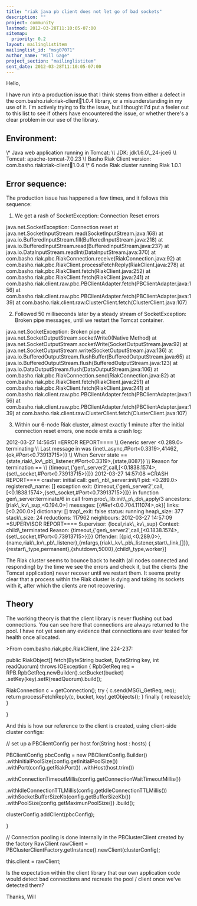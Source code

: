 ```yaml
---
title: "riak java pb client does not let go of bad sockets"
description: ""
project: community
lastmod: 2012-03-28T11:10:05-07:00
sitemap:
  priority: 0.2
layout: mailinglistitem
mailinglist_id: "msg07071"
author_name: "Will Gage"
project_section: "mailinglistitem"
sent_date: 2012-03-28T11:10:05-07:00
---
```



Hello,


I have run into a production issue that I think stems from either a defect in 
the com.basho.riak:riak-client:jar:1.0.4 library, or a misunderstanding in my 
use of it. I'm actively trying to fix the issue, but I thought I'd put a 
feeler out to this list to see if others have encountered the issue, or whether 
there's a clear problem in our use of the library.

Environment:
---------------------
\\* Java web application running in Tomcat:
\\*\\* JDK: jdk1.6.0\\_24-jce6
\\*\\* Tomcat: apache-tomcat-7.0.23
\\*\\* Basho Riak Client version: com.basho.riak:riak-client:jar:1.0.4
\\* 6 node Riak cluster running Riak 1.0.1

Error sequence:
-----------------------
The production issue has happened a few times, and it follows this sequence:

1. We get a rash of SocketException: Connection Reset errors

java.net.SocketException: Connection reset
 at java.net.SocketInputStream.read(SocketInputStream.java:168)
 at java.io.BufferedInputStream.fill(BufferedInputStream.java:218)
 at java.io.BufferedInputStream.read(BufferedInputStream.java:237)
 at java.io.DataInputStream.readInt(DataInputStream.java:370)
 at com.basho.riak.pbc.RiakConnection.receive(RiakConnection.java:92)
 at com.basho.riak.pbc.RiakClient.processFetchReply(RiakClient.java:278)
 at com.basho.riak.pbc.RiakClient.fetch(RiakClient.java:252)
 at com.basho.riak.pbc.RiakClient.fetch(RiakClient.java:241)
 at 
com.basho.riak.client.raw.pbc.PBClientAdapter.fetch(PBClientAdapter.java:156)
 at 
com.basho.riak.client.raw.pbc.PBClientAdapter.fetch(PBClientAdapter.java:139)
 at com.basho.riak.client.raw.ClusterClient.fetch(ClusterClient.java:107)
 
2. Followed 50 milliseconds later by a steady stream of SocketException: Broken 
pipe messages, until we restart the Tomcat container.

java.net.SocketException: Broken pipe
 at java.net.SocketOutputStream.socketWrite0(Native Method)
 at java.net.SocketOutputStream.socketWrite(SocketOutputStream.java:92)
 at java.net.SocketOutputStream.write(SocketOutputStream.java:136)
 at java.io.BufferedOutputStream.flushBuffer(BufferedOutputStream.java:65)
 at java.io.BufferedOutputStream.flush(BufferedOutputStream.java:123)
 at java.io.DataOutputStream.flush(DataOutputStream.java:106)
 at com.basho.riak.pbc.RiakConnection.send(RiakConnection.java:82)
 at com.basho.riak.pbc.RiakClient.fetch(RiakClient.java:251)
 at com.basho.riak.pbc.RiakClient.fetch(RiakClient.java:241)
 at 
com.basho.riak.client.raw.pbc.PBClientAdapter.fetch(PBClientAdapter.java:156)
 at 
com.basho.riak.client.raw.pbc.PBClientAdapter.fetch(PBClientAdapter.java:139)
 at com.basho.riak.client.raw.ClusterClient.fetch(ClusterClient.java:107)

3. Within our 6-node Riak cluster, almost exactly 1 minute after the initial 
connection reset errors, one node emits a crash log:

2012-03-27 14:56:51 =ERROR REPORT====
\\*\\* Generic server &lt;0.289.0&gt; terminating 
\\*\\* Last message in was {inet\\_async,#Port&lt;0.3319&gt;,41462,{ok,#Port&lt;0.73913715&gt;}}
\\*\\* When Server state == {state,riak\\_kv\\_pb\\_listener,#Port&lt;0.3319&gt;,{state,8087}}
\\*\\* Reason for termination == 
\\*\\* {timeout,{'gen\\_server2',call,[&lt;0.1838.1574&gt;,{set\\_socket,#Port&lt;0.73913715&gt;}]}}
2012-03-27 14:57:08 =CRASH REPORT====
 crasher:
 initial call: gen\\_nb\\_server:init/1
 pid: &lt;0.289.0&gt;
 registered\\_name: []
 exception exit: 
{timeout,{'gen\\_server2',call,[&lt;0.1838.1574&gt;,{set\\_socket,#Port&lt;0.73913715&gt;}]}}
 in function gen\\_server:terminate/6
 in call from proc\\_lib:init\\_p\\_do\\_apply/3
 ancestors: [riak\\_kv\\_sup,&lt;0.194.0&gt;]
 messages: [{#Ref&lt;0.0.704.111074&gt;,ok}]
 links: [&lt;0.200.0&gt;]
 dictionary: []
 trap\\_exit: false
 status: running
 heap\\_size: 377
 stack\\_size: 24
 reductions: 117962
 neighbours:
2012-03-27 14:57:09 =SUPERVISOR REPORT====
 Supervisor: {local,riak\\_kv\\_sup}
 Context: child\\_terminated
 Reason: 
{timeout,{'gen\\_server2',call,[&lt;0.1838.1574&gt;,{set\\_socket,#Port&lt;0.73913715&gt;}]}}
 Offender: 
[{pid,&lt;0.289.0&gt;},{name,riak\\_kv\\_pb\\_listener},{mfargs,{riak\\_kv\\_pb\\_listener,start\\_link,[]}},{restart\\_type,permanent},{shutdown,5000},{child\\_type,worker}]


The Riak cluster seems to bounce back to health (all nodes connected and 
responding) by the time we see the errors and check it, but the clients (the 
Tomcat application) never recover until we restart them. It seems pretty clear 
that a process within the Riak cluster is dying and taking its sockets with it, 
after which the clients are not recovering.


Theory
----------
The working theory is that the client library is never flushing out bad 
connections. You can see here that connections are always returned to the 
pool. I have not yet seen any evidence that connections are ever tested for 
health once allocated.

&gt;From com.basho.riak.pbc.RiakClient, line 224-237:

 public RiakObject[] fetch(ByteString bucket, ByteString key, int 
readQuorum)
 throws IOException {
 RpbGetReq req = RPB.RpbGetReq.newBuilder().setBucket(bucket)
 .setKey(key).setR(readQuorum).build();

 RiakConnection c = getConnection();
 try {
 c.send(MSG\\_GetReq, req);
 return processFetchReply(c, bucket, key).getObjects();
 } finally {
 release(c);
 }

 }

And this is how our reference to the client is created, using client-side 
cluster configs:

 // set up a PBClientConfig per host
 for(String host : hosts) {

 PBClientConfig pbcConfig = new PBClientConfig.Builder()
 .withInitialPoolSize(config.getInitialPoolSize())
 .withPort(config.getRiakPort())
 .withHost(host.trim())
 
.withConnectionTimeoutMillis(config.getConnectionWaitTimeoutMillis())
 
.withIdleConnectionTTLMillis(config.getIdleConnectionTTLMillis())
 .withSocketBufferSizeKb(config.getBufferSizeKb())
 .withPoolSize(config.getMaximunPoolSize())
 .build();

 clusterConfig.addClient(pbcConfig);

 }

 // Connection pooling is done internally in the PBClusterClient 
created by the factory
 RawClient rawClient = 
PBClusterClientFactory.getInstance().newClient(clusterConfig);

 this.client = rawClient;

Is the expectation within the client library that our own application code 
would detect bad connections and recreate the pool / client once we've detected 
them?


Thanks,
Will
